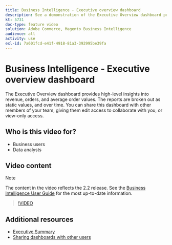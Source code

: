 ```yaml
---
title: Business Intelligence - Executive overview dashboard
description: See a demonstration of the Executive Overview dashboard provided by Business Intelligence.
kt: 5731
doc-type: feature video
solution: Adobe Commerce, Magento Business Intelligence
audience: all
activity: use
exl-id: 7a601fcd-e41f-4918-81a3-392995be39fa
---
```

# Business Intelligence - Executive overview dashboard

The Executive Overview dashboard provides high-level insights into revenue, orders, and average order values. The reports are broken out as static values, and over time. You can share this dashboard with other members of your team, giving them edit access to collaborate with you, or view-only access.

## Who is this video for?

- Business users
- Data analysts

## Video content

>[!NOTE]
>
>The content in the video reflects the 2.2 release. See the [Business Intelligence User Guide](https://docs.magento.com/mbi/) for the most up-to-date information.

>[!VIDEO](https://video.tv.adobe.com/v/35986?quality=12&learn=on)

## Additional resources

- [Executive Summary](https://docs.magento.com/mbi/data-user/dashboards/dashboards-pro.html#executive-summary-guest-checkout-allowed)
- [Sharing dashboards with other users](https://docs.magento.com/mbi/data-user/dashboards/share-dashboard-with-users.html)
